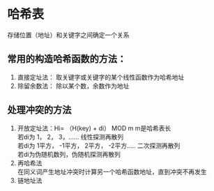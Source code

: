 # 哈希表  
存储位置（地址）和关键字之间确定一个关系
## 常用的构造哈希函数的方法：
1. 直接定址法： 取关键字或关键字的某个线性函数作为哈希地址
2. 除留余数法： 除以某个数，余数作为地址
## 处理冲突的方法
1. 开放定址法：Hi= （H(key) + di） MOD m m是哈希表长  
若di为 1， 2， 3，...... 线性探测再散列  
若di为 1平方， -1平方， 2平方， -2平方..... 二次探测再散列   
若di为伪随机数列，伪随机探测再散列  
2. 再哈希法  
在同义词产生地址冲突时计算另一个哈希函数地址，直到冲突不再发生
3. 链地址法


